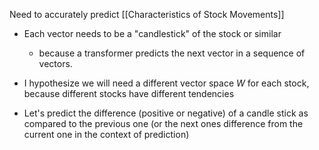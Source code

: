 Need to accurately predict [[Characteristics of Stock Movements]]

- Each vector needs to be a "candlestick" of the stock or similar
	- because a transformer predicts the next vector in a sequence of vectors.


- I hypothesize we will need a different vector space $W$ for each stock, because different stocks have different tendencies


- Let's predict the difference (positive or negative) of a candle stick as compared to the previous one (or the next ones difference from the current one in the context of prediction)
	
